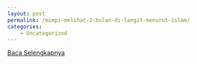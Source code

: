 ```yaml
---
layout: post
permalink: /mimpi-melihat-2-bulan-di-langit-menurut-islam/
categories:
    - Uncategorized
---
```


[Baca Selengkapnya](/03)